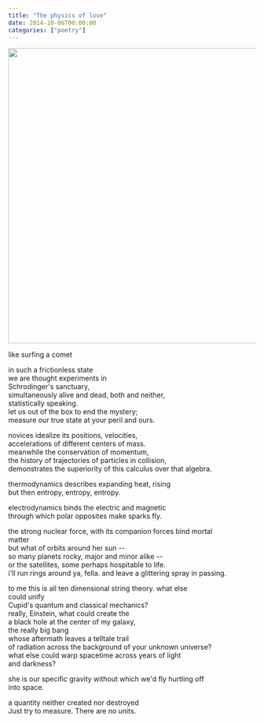 ```yaml
---
title: "The physics of love"
date: 2014-10-06T00:00:00
categories: ["poetry"]
---
```


<img src="https://upload.wikimedia.org/wikipedia/commons/d/d4/Comet_P1_McNaught02_-_23-01-07-edited.jpg" width="600px"/>

<p>like surfing a comet</p>

<p>in such a frictionless state</br>
we are thought experiments in</br>
Schrodinger's sanctuary,</br>
simultaneously alive and dead, both and neither,</br> 
statistically speaking.</br>
let us out of the box to end the mystery;</br> 
measure our true state at your peril and ours.</p>

<p>novices idealize its positions, velocities,</br>
accelerations of different centers of mass.</br>
meanwhile the conservation of momentum,</br>
the history of trajectories of particles in collision,</br>
demonstrates the superiority of this calculus over that algebra.</p>

<p>thermodynamics describes expanding heat, rising</br>
but then entropy, entropy, entropy.</p>

<p>electrodynamics binds the electric and magnetic</br>
through which polar opposites make sparks fly.</p>

<p>the strong nuclear force, with its companion forces bind mortal</br>
matter</br>
but what of orbits around her sun -- </br>
so many planets rocky, major and minor alike --</br> 
or the satellites, some perhaps hospitable to life.</br>
i'll run rings around ya, fella. and leave a glittering spray in passing.</p>

<p>to me this is all ten dimensional string theory. what else</br>
could unify</br>
Cupid's quantum and classical mechanics?</br>
really, Einstein, what could create the</br>
a black hole at the center of my galaxy,</br>
the really big bang</br>
whose aftermath leaves a telltale trail</br>
of radiation across the background of your unknown universe?</br>
what else could warp spacetime across years of light</br>
and darkness?</p>

<p>she is our specific gravity without which we'd fly hurtling off</br>
into space.</p>

<p>a quantity neither created nor destroyed</br>
Just try to measure. There are no units.</p>
